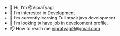 - 👋 Hi, I’m @VipraTyagi
- 👀 I’m interested in Development
- 🌱 I’m currently learning Full stack java development
- 💞️ I’m looking to have job in development profile.
- 📫 How to reach me vipratyagi9@gmail.com

<!---
VipraTyagi/VipraTyagi is a ✨ special ✨ repository because its `README.md` (this file) appears on your GitHub profile.
You can click the Preview link to take a look at your changes.
--->
